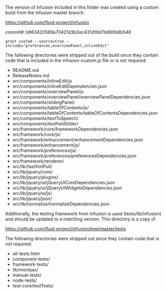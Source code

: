 The version of Infusion included in this folder was created using a custom build from the infusion master branch:

https://github.com/fluid-project/infusion

commit#: b963420589a70421d3b2ec431d19d7b660b6b548

```
grunt custom --source=true --include="preferences,overviewPanel,inlineEdit"
```

The following directories were stripped out of the build since they contain code that is included in the infusion-custom.js file or is not required:

* README.md
* ReleaseNotes.md
* src/components/inlineEdit/js
* src/components/inlineEditDependencies.json
* src/components/overviewPanel/js
* src/components/overviewPanel/overviewPanelDependencies.json
* src/components/slidingPanel/
* src/components/tableOfContents/js/
* src/components/tableOfContents/tableOfContentsDependencies.json
* src/components/textToSpeech/
* src/components/textfieldSlider/
* src/framework/core/frameworkDependencies.json
* src/framework/core/js/
* src/framework/enhancement/enhancementDependencies.json
* src/framework/enhancement/js/
* src/framework/preferences/js/
* src/framework/preferences/preferencesDependencies.json
* src/framework/renderer/
* src/lib/fastXmlPull/
* src/lib/jquery/core/
* src/lib/jquery/plugins/
* src/lib/jquery/ui/jQueryUICoreDependencies.json
* src/lib/jquery/ui/jQueryUIWidgetsDependencies.json
* src/lib/jquery/ui/js/
* src/lib/jquery/json/
* src/lib/normalize/normalizeDependencies.json

Additionally, the testing framework from Infusion is used (tests/lib/infusion) and should be updated to a matching version. This directory is a copy of

https://github.com/fluid-project/infusion/tree/master/tests

The following directories were stripped out since they contain code that is not required:

* all-tests.html
* component-tests/
* framework-tests/
* lib/mockjax/
* manual-tests/
* node-tests/
* test-core/testTests/
